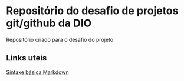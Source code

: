 # Repositório do desafio de projetos git/github da DIO
Repositório criado para o desafio do projeto
## Links uteis
[Sintaxe básica Markdown](https://www.markdownguide.org/getting-started/)
